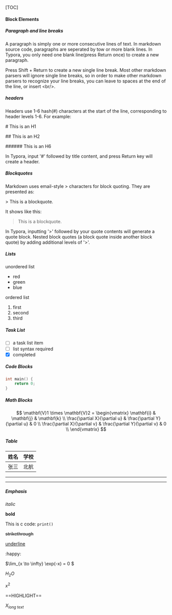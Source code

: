 [TOC]

#### Block Elements

##### Paragraph and line breaks

A paragraph is simply one or more consecutive lines of text. In markdown source code, paragraphs are seperated by tow or more blank lines. In Typora, you only need one blank line(press Return once) to create a new paragraph.

Press Shift + Return to create a new single line break. Most other markdown parsers will ignore single line breaks, so in order to make other markdown parsers to recognize your line breaks, you can leave to spaces at the end of the line, or insert <br/\>.

##### headers

Headers use 1-6 hash(#) characters at the start of the line, corresponding to header levels 1-6. For example:

\# This is an H1

\## This is an H2

\###### This is an H6

In Typora, input '#' followed by title content, and press Return key will create a header.

##### Blockquotes

Markdown uses email-style > characters for block quoting. They are presented as:

\> This is a blockquote.

It shows like this:

> This is a blockquote.

In Typora, inputting '>' followed by your quote contents will generate a quote block.  Nested block quotes (a block quote inside another block quote) by adding additional levels of '>'.

##### Lists

unordered list

* red
* green
* blue

ordered list

1. first
2. second
3. third

##### Task List

- [ ] a task list item
- [ ] list syntax required
- [x] completed

##### Code Blocks

```cpp
int main() {
    return 0;
}
```

##### Math Blocks

$$
\mathbf{V}1 \times \mathbf{V}2 =  \begin{vmatrix}
\mathbf{i} & \mathbf{j} & \mathbf{k} \\
\frac{\partial X}{\partial u} & \frac{\partial Y}{\partial u} & 0 \\
\frac{\partial X}{\partial v} & \frac{\partial Y}{\partial v} & 0 \\
\end{vmatrix}
$$

##### Table

| 姓名 | 学校 |
| ---- | ---- |
| 张三 | 北航 |

***

***

##### Emphasis

*italic*

**bold**

This is c code: `print()`

~~strikethrough~~

<u>underline</u>

:happy:

$\lim_{x \to \infty} \exp(-x) = 0 $

$H_2O$

$x^2$

==HIGHLIGHT==

$X_{long\ text}$

